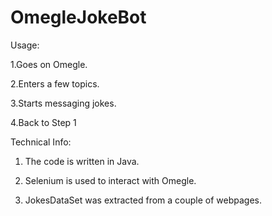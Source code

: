 OmegleJokeBot
=============

Usage:

1.Goes on Omegle.

2.Enters a few topics.

3.Starts messaging jokes.

4.Back to Step 1

Technical Info:

1. The code is written in Java.

2. Selenium is used to interact with Omegle.

3. JokesDataSet was extracted from a couple of webpages.

